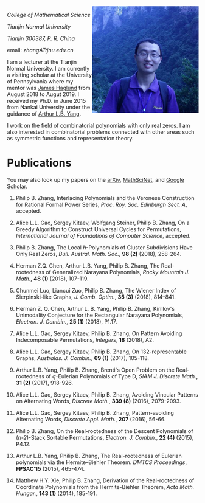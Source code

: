 
<img align="right" height="280" src="pic.jpg"/>

_College of Mathematical Science_

_Tianjin Normal University_

_Tianjin  300387, P. R. China_

email: _zhangATtjnu.edu.cn_

I am a lecturer at the Tianjin Normal University. I am currently a visiting scholar at the University of Pennsylvania where my mentor was [James Haglund](https://www.math.upenn.edu/~jhaglund/) from August 2018 to Augut 2019.
I received my Ph.D. in June 2015 from Nankai University under the guidance of [Arthur L.B. Yang](http://www.combinatorics.net.cn/homepage/yang/).

I work on the field of combinatorial polynomials with only real zeros. I am also interested in combinatorial problems connected with other areas such as symmetric functions and representation theory.


# Publications

You may also look up my papers on the [arXiv](https://arxiv.org/find/grp_math/1/au:+Zhang_Philip_B/0/1/0/all/0/1), [MathSciNet](http://www.ams.org/mathscinet/search/publications.html?pg1=INDI&s1=1066440), and [Google Scholar](https://scholar.google.com/citations?user=E0RFmmMAAAAJ&hl=en).


1. Philip B. Zhang, Interlacing Polynomials and the Veronese Construction for Rational Formal Power Series, _Proc. Roy. Soc. Edinburgh Sect. A_, accepted.

1. Alice L.L. Gao, Sergey Kitaev, Wolfgang Steiner, Philip B. Zhang, On a Greedy Algorithm to Construct Universal Cycles for Permutations, _International Journal of Foundations of Computer Science_, accepted.

1. Philip B. Zhang, The Local _h_-Polynomials of Cluster Subdivisions Have Only Real Zeros, _Bull. Austral. Math. Soc._, __98 (2)__ (2018),  258-264.

1. Herman Z.Q. Chen, Arthur L.B. Yang, Philip B. Zhang, The Real-rootedness of Generalized Narayana Polynomials, _Rocky Mountain J. Math._, __48 (1)__  (2018), 107-119.

1. Chunmei Luo, Liancui Zuo, Philip B. Zhang, The Wiener Index of Sierpinski-like Graphs, _J. Comb. Optim._, __35 (3)__ (2018), 814–841.

1. Herman Z. Q. Chen, Arthur L. B. Yang, Philip B. Zhang, Kirillov's Unimodality Conjecture for the Rectangular Narayana Polynomials, _Electron. J. Combin._, __25 (1)__ (2018), P1.17.

1. Alice L.L. Gao, Sergey Kitaev, Philip B. Zhang, On Pattern Avoiding Indecomposable Permutations, _Integers_, __18__ (2018), A2.

1. Alice L.L. Gao, Sergey Kitaev, Philip B. Zhang, On 132-representable Graphs, _Australas. J. Combin._, __69 (1)__ (2017), 105-118.

1. Arthur L.B. Yang, Philip B. Zhang, Brenti's Open Problem on the Real-rootedness of _q_-Eulerian Polynomials of Type D, _SIAM J. Discrete Math._, __31 (2)__ (2017), 918-926.

1. Alice L.L. Gao, Sergey Kitaev, Philip B. Zhang, Avoiding Vincular Patterns on Alternating Words, _Discrete Math._, __339 (8)__ (2016), 2079-2093.

1. Alice L.L. Gao, Sergey Kitaev, Philip B. Zhang, Pattern-avoiding Alternating Words, _Discrete Appl. Math._, __207__ (2016), 56-66.

1. Philip B. Zhang, On the Real-rootedness of the Descent Polynomials of (_n-2_)-Stack Sortable Permutations, _Electron. J. Combin._, __22 (4)__ (2015), P4.12.

1. Arthur L.B. Yang, Philip B. Zhang, The Real-rootedness of Eulerian polynomials via the Hermite–Biehler Theorem. _DMTCS Proceedings_, __FPSAC’15__ (2015), 465-474.

1. Matthew H.Y. Xie, Philip B. Zhang, Derivation of the Real-rootedness of Coordinate Polynomials from the Hermite-Biehler Theorem, _Acta Math. Hungar._, __143 (1)__ (2014), 185-191.



